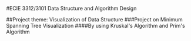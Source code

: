 #ECIE 3312/3101 Data Structure and Algorithm 
Design

##Project theme: Visualization of Data Structure
###Project on Minimum Spanning Tree Visualization
####By using Kruskal's Algorithm and Prim's Algorithm

